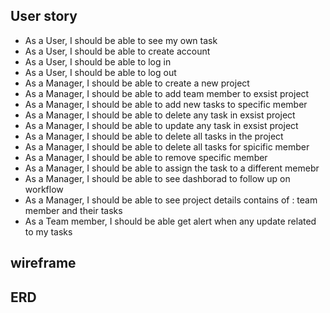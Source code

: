 ## User story

- As a User, I should be able to see my own task
- As a User, I should be able to create account
- As a User, I should be able to log in
- As a User, I should be able to log out
- As a Manager, I should be able to create a new project
- As a Manager, I should be able to add team member to exsist project
- As a Manager, I should be able to add new tasks to specific member
- As a Manager, I should be able to delete any task in exsist project
- As a Manager, I should be able to update any task in exsist project
- As a Manager, I should be able to delete all tasks in the project
- As a Manager, I should be able to delete all tasks for spicific member
- As a Manager, I should be able to remove specific member
- As a Manager, I should be able to assign the task to a different memebr
- As a Manager, I should be able to see dashborad to follow up on workflow
- As a Manager, I should be able to see project details contains of : team member and their tasks
- As a Team member, I should be able get alert when any update related to my tasks

## wireframe

## ERD
